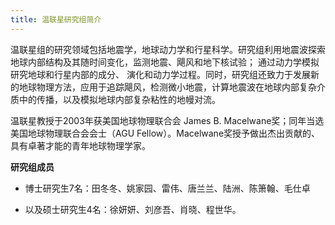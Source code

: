 ```yaml
---
title: 温联星研究组简介
---
```


温联星组的研究领域包括地震学，地球动力学和行星科学。研究组利用地震波探索地球内部结构及其随时间变化，监测地震、飓风和地下核试验； 通过动力学模拟研究地球和行星内部的成分、 演化和动力学过程。同时，研究组还致力于发展新的地球物理方法，应用于追踪飓风，检测微小地震，计算地震波在地球内部复杂介质中的传播，以及模拟地球内部复杂粘性的地幔对流。


温联星教授于2003年获美国地球物理联合会 James B. Macelwane奖；同年当选美国地球物理联合会会士（AGU Fellow）。Macelwane奖授予做出杰出贡献的、具有卓著才能的青年地球物理学家。

**研究组成员**

- 博士研究生7名：田冬冬、姚家园、雷伟、唐兰兰、陆洲、陈箫翰、毛仕卓

- 以及硕士研究生4名：徐妍妍、刘彦吾、肖晓、程世华。
